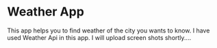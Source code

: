 # Weather App

This app helps you to find weather of the city you wants to know.
I have used Weather Api in this app.
I will upload screen shots shortly....
